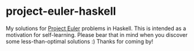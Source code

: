 # project-euler-haskell

My solutions for [Project Euler](projecteuler.net) problems in Haskell.
This is intended as a motivation for self-learning. Please bear that in mind when you discover some less-than-optimal solutions :)
Thanks for coming by!
